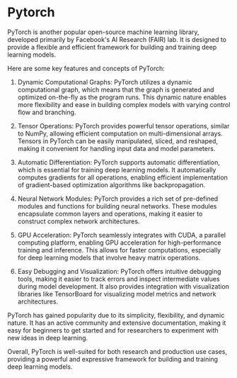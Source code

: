 # Pytorch

PyTorch is another popular open-source machine learning library, developed primarily by Facebook's AI Research (FAIR) lab. It is designed to provide a flexible and efficient framework for building and training deep learning models.

Here are some key features and concepts of PyTorch:

1. Dynamic Computational Graphs: PyTorch utilizes a dynamic computational graph, which means that the graph is generated and optimized on-the-fly as the program runs. This dynamic nature enables more flexibility and ease in building complex models with varying control flow and branching.

2. Tensor Operations: PyTorch provides powerful tensor operations, similar to NumPy, allowing efficient computation on multi-dimensional arrays. Tensors in PyTorch can be easily manipulated, sliced, and reshaped, making it convenient for handling input data and model parameters.

3. Automatic Differentiation: PyTorch supports automatic differentiation, which is essential for training deep learning models. It automatically computes gradients for all operations, enabling efficient implementation of gradient-based optimization algorithms like backpropagation.

4. Neural Network Modules: PyTorch provides a rich set of pre-defined modules and functions for building neural networks. These modules encapsulate common layers and operations, making it easier to construct complex network architectures.

5. GPU Acceleration: PyTorch seamlessly integrates with CUDA, a parallel computing platform, enabling GPU acceleration for high-performance training and inference. This allows for faster computations, especially for deep learning models that involve heavy matrix operations.

6. Easy Debugging and Visualization: PyTorch offers intuitive debugging tools, making it easier to track errors and inspect intermediate values during model development. It also provides integration with visualization libraries like TensorBoard for visualizing model metrics and network architectures.

PyTorch has gained popularity due to its simplicity, flexibility, and dynamic nature. It has an active community and extensive documentation, making it easy for beginners to get started and for researchers to experiment with new ideas in deep learning.

Overall, PyTorch is well-suited for both research and production use cases, providing a powerful and expressive framework for building and training deep learning models.
